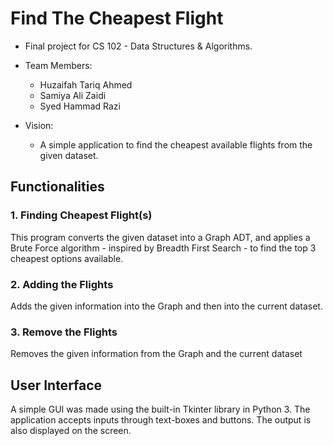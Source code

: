 # Find The Cheapest Flight

- Final project for CS 102 - Data Structures & Algorithms.
- Team Members:
  - Huzaifah Tariq Ahmed
  - Samiya Ali Zaidi
  - Syed Hammad Razi
    
- Vision:
  - A simple application to find the cheapest available flights from the given dataset.

## Functionalities
### 1. Finding Cheapest Flight(s)
This program converts the given dataset into a Graph ADT, and applies a Brute Force algorithm - inspired by Breadth First Search - to find the top 3 cheapest options available.

### 2. Adding the Flights
Adds the given information into the Graph and then into the current dataset.

### 3. Remove the Flights
Removes the given information from the Graph and the current dataset

## User Interface
A simple GUI was made using the built-in Tkinter library in Python 3. 
The application accepts inputs through text-boxes and buttons. The output is also displayed on the screen.
